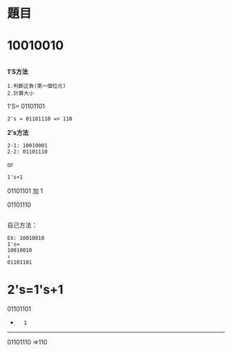 
# 題目
# 10010010 
```
```
**1'S方法**
```
1.判斷正負(第一個位元)
2.計算大小
```
1'S= 01101101
```
2's = 01101110 => 110
```
**2's方法**
```
2-1: 10010001
2-2: 01101110
```
or
```
1's+1
```
 01101101
 加     1

 01101110
```
```
自己方法：
```
EX: 10010010
1's=
10010010
↓
01101101
```
2's=1's+1
=
 01101101
+       1
__________
 01101110  =>110
